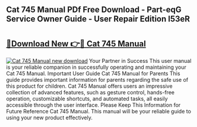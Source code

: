 ## Cat 745 Manual PDf Free Download - Part-eqG Service Owner Guide - User Repair Edition l53eR

# <h2><a href="http://bc39047.oget.top/?id=Cat+745+Manual">🔗Download New 👉🔴 Cat 745 Manual</a></h2>

[![Cat 745 Manual new download](https://i.imgur.com/5g1atiW.png)](http://bc39047.oget.top/?id=Cat+745+Manual)
Your Partner in Success This user manual is your reliable companion in successfully operating and maintaining your Cat 745 Manual. Important User Guide Cat 745 Manual for Parents This guide provides important information for parents regarding the safe use of this product for children. Cat 745 Manual offers users an impressive collection of advanced features, such as gesture control, hands-free operation, customizable shortcuts, and automated tasks, all easily accessible through the user interface. Please Keep This Information for Future Reference Cat 745 Manual. This manual will be your reliable guide to using your new product effectively.
